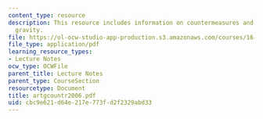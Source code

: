 ```yaml
---
content_type: resource
description: This resource includes information on countermeasures and artificial
  gravity.
file: https://ol-ocw-studio-app-production.s3.amazonaws.com/courses/16-423j-aerospace-biomedical-and-life-support-engineering-spring-2006/cbc9e621d64e217e773fd2f2329abd33_artgcountr2006.pdf
file_type: application/pdf
learning_resource_types:
- Lecture Notes
ocw_type: OCWFile
parent_title: Lecture Notes
parent_type: CourseSection
resourcetype: Document
title: artgcountr2006.pdf
uid: cbc9e621-d64e-217e-773f-d2f2329abd33
---
```

